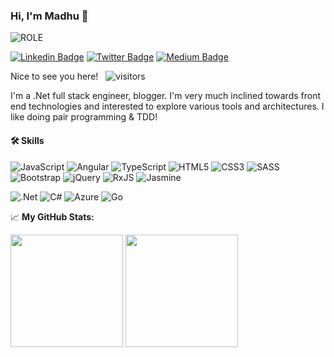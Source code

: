 ### Hi, I'm Madhu 👋 
![ROLE](https://img.shields.io/badge/TECHNICAL%20ADVISOR-KONGSBERG%20DIGITAL-red)

[![Linkedin Badge](https://img.shields.io/badge/-LinkedIn-0e76a8?style=flat-square&logo=Linkedin&logoColor=white)](https://www.linkedin.com/in/madhusuthanan-b/)
[![Twitter Badge](https://img.shields.io/badge/-Twitter-00acee?style=flat-square&logo=Twitter&logoColor=white)](https://twitter.com/madhuddeveloper)
[![Medium Badge](https://img.shields.io/badge/medium-%2312100E.svg?&style=for-square&logo=medium&logoColor=white)](https://madhub081011.medium.com/)


Nice to see you here! &nbsp; ![visitors](https://visitor-badge.glitch.me/badge?page_id=${Madhusuthanan-B}.${Madhusuthanan-B})

I'm a .Net full stack engineer, blogger. I'm very much inclined towards front end technologies and interested to explore various tools and architectures. I like doing pair programming & TDD!

#### 🛠 Skills
![JavaScript](https://img.shields.io/badge/javascript-%23323330.svg?style=for-the-badge&logo=javascript&logoColor=%23F7DF1E)
![Angular](https://img.shields.io/badge/angular-%23DD0031.svg?style=for-the-badge&logo=angular&logoColor=white)
![TypeScript](https://img.shields.io/badge/typescript-%23007ACC.svg?style=for-the-badge&logo=typescript&logoColor=white)
![HTML5](https://img.shields.io/badge/html5-%23E34F26.svg?style=for-the-badge&logo=html5&logoColor=white)
![CSS3](https://img.shields.io/badge/css3-%231572B6.svg?style=for-the-badge&logo=css3&logoColor=white)
![SASS](https://img.shields.io/badge/SASS-hotpink.svg?style=for-the-badge&logo=SASS&logoColor=white)
![Bootstrap](https://img.shields.io/badge/bootstrap-%23563D7C.svg?style=for-the-badge&logo=bootstrap&logoColor=white)
![jQuery](https://img.shields.io/badge/jquery-%230769AD.svg?style=for-the-badge&logo=jquery&logoColor=white)
![RxJS](https://img.shields.io/badge/rxjs-%23B7178C.svg?style=for-the-badge&logo=reactivex&logoColor=white)
![Jasmine](https://img.shields.io/badge/jasmine-%238A4182.svg?style=for-the-badge&logo=jasmine&logoColor=white)

![.Net](https://img.shields.io/badge/.NET-5C2D91?style=for-the-badge&logo=.net&logoColor=white)
![C#](https://img.shields.io/badge/c%23-%23239120.svg?style=for-the-badge&logo=c-sharp&logoColor=white)
![Azure](https://img.shields.io/badge/azure-%230072C6.svg?style=for-the-badge&logo=azure-devops&logoColor=white)
![Go](https://img.shields.io/badge/go-%2300ADD8.svg?style=for-the-badge&logo=go&logoColor=white)


📈 **My GitHub Stats:**
<p>
<img height="180em" src="https://github-readme-stats.vercel.app/api?username=Madhusuthanan-B&show_icons=true&hide_border=true&&count_private=true&include_all_commits=true"/>
<img height="180em" src="https://github-readme-stats.vercel.app/api/top-langs/?username=Madhusuthanan-B&show_icons=true&hide_border=true&layout=compact&langs_count=10"/>
</p>

<!--
**Madhusuthanan-B/Madhusuthanan-B** is a ✨ _special_ ✨ repository because its `README.md` (this file) appears on your GitHub profile.

Here are some ideas to get you started:

- 🔭 I’m currently working on ...
- 🌱 I’m currently learning ...
- 👯 I’m looking to collaborate on ...
- 🤔 I’m looking for help with ...
- 💬 Ask me about ...
- 📫 How to reach me: ...
- 😄 Pronouns: ...
- ⚡ Fun fact: ...
-->
